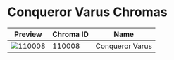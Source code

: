 # Conqueror Varus Chromas



| Preview | Chroma ID | Name |
|---------|-----------|------|
| ![110008](https://raw.communitydragon.org/latest/plugins/rcp-be-lol-game-data/global/default/v1/champion-chroma-images/110/110008.png) | 110008 | Conqueror Varus |
